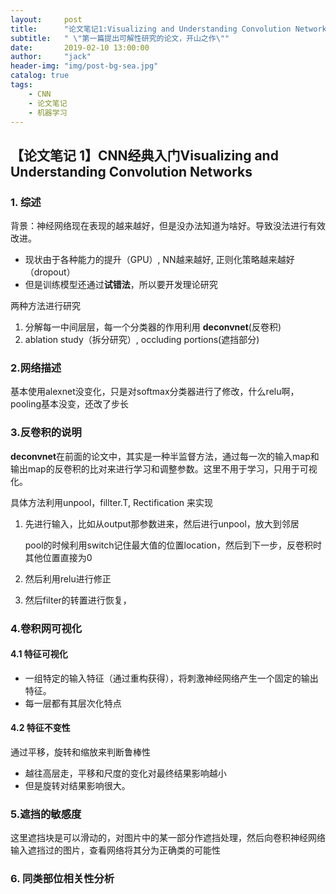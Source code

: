 ```yaml
---
layout:     post
title:      "论文笔记1:Visualizing and Understanding Convolution Networks"
subtitle:   " \"第一篇提出可解性研究的论文，开山之作\""
date:       2019-02-10 13:00:00
author:     "jack"
header-img: "img/post-bg-sea.jpg"
catalog: true
tags:
    - CNN
    - 论文笔记
    - 机器学习
---
```


## 【论文笔记 1】CNN经典入门Visualizing and Understanding Convolution Networks

### 1. 综述

背景：神经网络现在表现的越来越好，但是没办法知道为啥好。导致没法进行有效改进。

- 现状由于各种能力的提升（GPU）, NN越来越好,  正则化策略越来越好（dropout）
- 但是训练模型还通过**试错法**，所以要开发理论研究

两种方法进行研究

1. 分解每一中间层层，每一个分类器的作用利用 **deconvnet**(反卷积)
2. ablation study（拆分研究）, occluding portions(遮挡部分)

### 2.网络描述

   基本使用alexnet没变化，只是对softmax分类器进行了修改，什么relu啊，pooling基本没变，还改了步长

### 3.反卷积的说明

**deconvnet**在前面的论文中，其实是一种半监督方法，通过每一次的输入map和输出map的反卷积的比对来进行学习和调整参数。这里不用于学习，只用于可视化。

具体方法利用unpool，fillter.T, Rectification 来实现

1. 先进行输入，比如从output那参数进来，然后进行unpool，放大到邻居

   pool的时候利用switch记住最大值的位置location，然后到下一步，反卷积时其他位置直接为0

2. 然后利用relu进行修正

3. 然后filter的转置进行恢复，

### 4.卷积网可视化

#### 4.1 特征可视化

- 一组特定的输入特征（通过重构获得），将刺激神经网络产生一个固定的输出特征。
- 每一层都有其层次化特点

#### 4.2 特征不变性

通过平移，旋转和缩放来判断鲁棒性

- 越往高层走，平移和尺度的变化对最终结果影响越小
- 但是旋转对结果影响很大。

### 5.遮挡的敏感度

这里遮挡块是可以滑动的，对图片中的某一部分作遮挡处理，然后向卷积神经网络输入遮挡过的图片，查看网络将其分为正确类的可能性

### 6. 同类部位相关性分析







